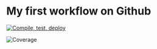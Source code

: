 # My first workflow on Github

[![Compile, test, deploy](https://github.com/millieseow123/fitness/actions/workflows/main.yaml/badge.svg)](https://github.com/millieseow123/fitness/actions/workflows/main.yaml)

![Coverage](https://miniproject.sgp1.digitaloceanspaces.com/coverage/fitness/jacoco.svg)
